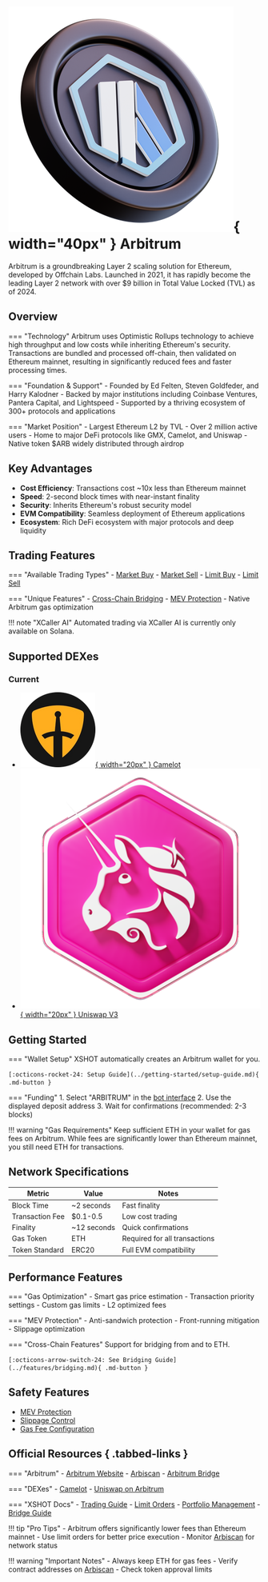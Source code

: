 # ![Arbitrum](../assets/blockchains/arb.png){ width="40px" } Arbitrum

Arbitrum is a groundbreaking Layer 2 scaling solution for Ethereum, developed by Offchain Labs. Launched in 2021, it has rapidly become the leading Layer 2 network with over $9 billion in Total Value Locked (TVL) as of 2024.

## Overview

=== "Technology"
    Arbitrum uses Optimistic Rollups technology to achieve high throughput and low costs while inheriting Ethereum's security. Transactions are bundled and processed off-chain, then validated on Ethereum mainnet, resulting in significantly reduced fees and faster processing times.

=== "Foundation & Support"
    - Founded by Ed Felten, Steven Goldfeder, and Harry Kalodner
    - Backed by major institutions including Coinbase Ventures, Pantera Capital, and Lightspeed
    - Supported by a thriving ecosystem of 300+ protocols and applications

=== "Market Position"
    - Largest Ethereum L2 by TVL
    - Over 2 million active users
    - Home to major DeFi protocols like GMX, Camelot, and Uniswap
    - Native token $ARB widely distributed through airdrop

## Key Advantages

- **Cost Efficiency**: Transactions cost ~10x less than Ethereum mainnet
- **Speed**: 2-second block times with near-instant finality
- **Security**: Inherits Ethereum's robust security model
- **EVM Compatibility**: Seamless deployment of Ethereum applications
- **Ecosystem**: Rich DeFi ecosystem with major protocols and deep liquidity
## Trading Features

=== "Available Trading Types"
    - [Market Buy](../features/trading/buying.md)
    - [Market Sell](../features/trading/selling.md)
    - [Limit Buy](../features/trading/limit-orders.md)
    - [Limit Sell](../features/trading/limit-orders.md)

=== "Unique Features"
    - [Cross-Chain Bridging](../features/bridging.md)
    - [MEV Protection](../security/mev-protection.md)
    - Native Arbitrum gas optimization

!!! note "XCaller AI"
    Automated trading via XCaller AI is currently only available on Solana.

## Supported DEXes

### Current
- [![Camelot](../assets/dex/camelot.png){ width="20px" } Camelot](https://app.camelot.exchange)
- [![Uniswap](../assets/dex/uniswap.png){ width="20px" } Uniswap V3](https://app.uniswap.org)

## Getting Started

=== "Wallet Setup"
    XSHOT automatically creates an Arbitrum wallet for you.

    [:octicons-rocket-24: Setup Guide](../getting-started/setup-guide.md){ .md-button }

=== "Funding"
    1. Select "ARBITRUM" in the [bot interface](../user-guide/interface-overview.md)
    2. Use the displayed deposit address
    3. Wait for confirmations (recommended: 2-3 blocks)

!!! warning "Gas Requirements"
    Keep sufficient ETH in your wallet for gas fees on Arbitrum. While fees are significantly lower than Ethereum mainnet, you still need ETH for transactions.

## Network Specifications

| Metric | Value | Notes |
|--------|-------|-------|
| Block Time | ~2 seconds | Fast finality |
| Transaction Fee | $0.1-0.5 | Low cost trading |
| Finality | ~12 seconds | Quick confirmations |
| Gas Token | ETH | Required for all transactions |
| Token Standard | ERC20 | Full EVM compatibility |

## Performance Features

=== "Gas Optimization"
    - Smart gas price estimation
    - Transaction priority settings
    - Custom gas limits
    - L2 optimized fees

=== "MEV Protection"
    - Anti-sandwich protection
    - Front-running mitigation
    - Slippage optimization

=== "Cross-Chain Features"
    Support for bridging from and to ETH.

    [:octicons-arrow-switch-24: See Bridging Guide](../features/bridging.md){ .md-button }

## Safety Features

- [MEV Protection](../security/mev-protection.md)
- [Slippage Control](../user-guide/slippage-settings.md)
- [Gas Fee Configuration](../user-guide/gas-fee-configuration.md)

## Official Resources { .tabbed-links }

=== "Arbitrum"
    - [Arbitrum Website](https://arbitrum.io)
    - [Arbiscan](https://arbiscan.io)
    - [Arbitrum Bridge](https://bridge.arbitrum.io)

=== "DEXes"
    - [Camelot](https://app.camelot.exchange)
    - [Uniswap on Arbitrum](https://app.uniswap.org)

=== "XSHOT Docs"
    - [Trading Guide](../features/trading/buying.md)
    - [Limit Orders](../features/trading/limit-orders.md)
    - [Portfolio Management](../features/portfolio-management.md)
    - [Bridge Guide](../features/bridging.md)

!!! tip "Pro Tips"
    - Arbitrum offers significantly lower fees than Ethereum mainnet
    - Use limit orders for better price execution
    - Monitor [Arbiscan](https://arbiscan.io) for network status

!!! warning "Important Notes"
    - Always keep ETH for gas fees
    - Verify contract addresses on [Arbiscan](https://arbiscan.io)
    - Check token approval limits
